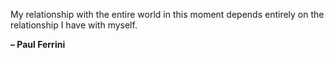 My relationship with the entire world in this moment depends entirely on the relationship I have with myself.

**– Paul Ferrini**